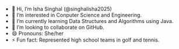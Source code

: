- 👋 Hi, I’m Isha Singhal (@singhalisha2025)
- 👀 I’m interested in Conputer Science and Engineering.
- 🌱 I’m currently learning Data Structures and Algorithms using Java.
- 💞️ I’m looking to collaborate on GitHub.
- 😄 Pronouns: She/her
- ⚡ Fun fact: Represented high school teams in golf and tennis.
<!---
singhalisha2025/singhalisha2025 is a ✨ special ✨ repository because its `README.md` (this file) appears on your GitHub profile.
You can click the Preview link to take a look at your changes.
--->

